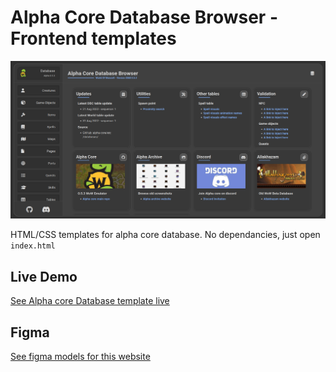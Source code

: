# Alpha Core Database Browser - Frontend templates

![](/assets/img/presentation.png)

HTML/CSS templates for alpha core database. No dependancies, just open `index.html`

## Live Demo

[See Alpha core Database template live](https://geo-tp.github.io/053-Database-Frontend/)

## Figma

[See figma models for this website](https://www.figma.com/file/EEETe5THEjgJBaXRNnUwWM/WoW-Database?node-id=0%3A1)
